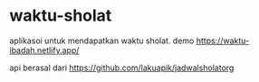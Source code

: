# waktu-sholat

aplikasoi untuk mendapatkan waktu sholat.
demo https://waktu-ibadah.netlify.app/

api berasal dari https://github.com/lakuapik/jadwalsholatorg
